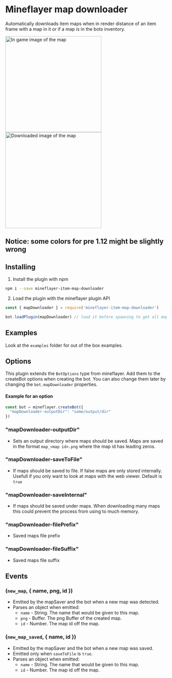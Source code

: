 # Mineflayer map downloader
Automatically downloads item maps when in render distance of an item frame with a map in it or if a map is in the bots inventory.


<img src="https://user-images.githubusercontent.com/61137113/151663467-1d665cac-2a45-4948-b218-3e146a7cbf95.png" height="300px" alt="In game image of the map">
<img src="https://user-images.githubusercontent.com/61137113/151663482-8ecb28c7-52f4-4e4b-87fd-717da4624b1e.png" height="300px" alt="Downloaded image of the map" style="image-rendering: pixelated;">

## Notice: some colors for pre 1.12 might be slightly wrong

## Installing
1. Install the plugin with npm
```bash
npm i --save mineflayer-item-map-downloader
```
2. Load the plugin with the mineflayer plugin API
```javascript
const { mapDownloader } = require('mineflayer-item-map-downloader')

bot.loadPlugin(mapDownloader) // load it before spawning to get all maps
```

## Examples
Look at the `examples` folder for out of the box examples.

## Options
This plugin extends the `BotOptions` type from mineflayer. Add them to the createBot options when creating the bot. You can also change them later by changing the `bot.mapDownloader` properties.

#### Example for an option
```javascript
const bot = mineflayer.createBot({
  "mapDownloader-outputDir": "some/output/dir"
})
```

### "mapDownloader-outputDir"
  - Sets an output directory where maps should be saved. Maps are saved in the format `map_<map id>.png` where the map id has leading zeros.

### "mapDownloader-saveToFile"
  - If maps should be saved to file. If false maps are only stored internally. Usefull if you only want to look at maps with the web viewer. Default is `true`

### "mapDownloader-saveInternal"
  - If maps should be saved under maps. When downloading many maps this could prevent the process from using to much memory.

### "mapDownloader-filePrefix"
  - Saved maps file prefix

### "mapDownloader-fileSuffix"
  - Saved maps file suffix

## Events

### (`new_map`, { name, png, id })
  - Emitted by the mapSaver and the bot when a new map was detected.
  - Parses an object when emitted:
    - `name` - String. The name that would be given to this map.
    - `png` - Buffer. The png Buffer of the created map.
    - `id` - Number. The map id off the map.
### (`new_map_saved`, { name, id })
  - Emitted by the mapSaver and the bot when a new map was saved.
  - Emitted only when `saveToFile` is `true`.
  - Parses an object when emitted:
    - `name` - String. The name that would be given to this map.
    - `id` - Number. The map id off the map.
